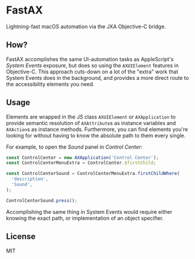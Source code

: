 # FastAX

Lightning-fast macOS automation via the JXA Objective-C bridge.

## How?

FastAX accomplishes the same UI-automation tasks as AppleScript's _System Events_ exposure, but does so using the `AXUIElement` features in Objective-C. This approach cuts-down on a lot of the "extra" work that System Events does in the background, and provides a more direct route to the accessibility elements you need.

## Usage

Elements are wrapped in the JS class `AXUIElement` or `AXApplication` to provide semantic resolution of `AXAttribute`s as instance variables and `AXAction`s as instance methods. Furthermore, you can find elements you're looking for without having to know the absolute path to them every single.

For example, to open the _Sound_ panel in _Control Center_:

```js
const ControlCenter = new AXApplication('Control Center');
const ControlCenterMenuExtra = ControlCenter.$firstChild;

const ControlCenterSound = ControlCenterMenuExtra.firstChildWhere(
  'description',
  'Sound',
);

ControlCenterSound.press();
```

Accomplishing the same thing in System Events would require either knowing the exact path, or implementation of an object specifier.

## License

MIT
